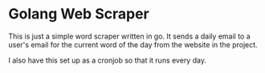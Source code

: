 # Golang Web Scraper
This is just a simple word scraper written in go.
It sends a daily email to a user's email for the current word of the day from the website in the project.

I also have this set up as a cronjob so that it runs every day.
